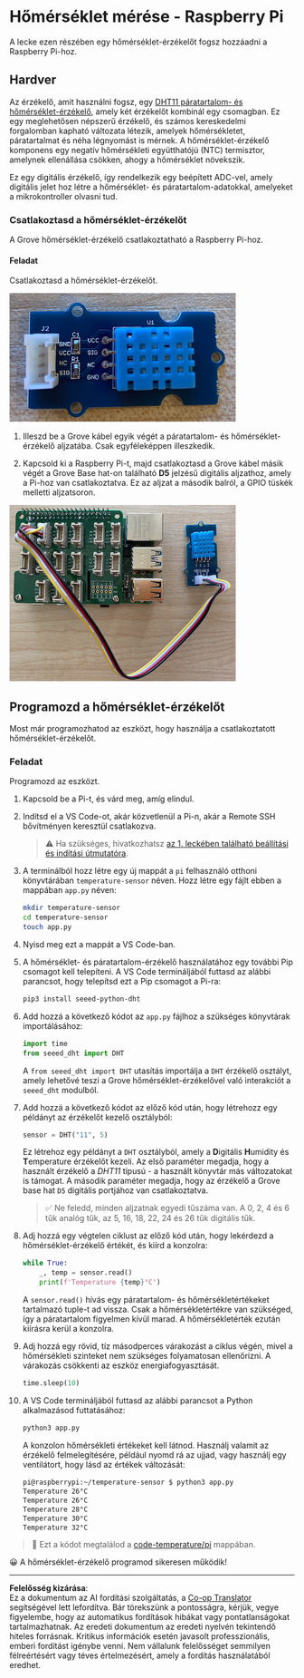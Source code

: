 <!--
CO_OP_TRANSLATOR_METADATA:
{
  "original_hash": "7678f7c67b97ee52d5727496dcd7d346",
  "translation_date": "2025-08-27T23:15:14+00:00",
  "source_file": "2-farm/lessons/1-predict-plant-growth/pi-temp.md",
  "language_code": "hu"
}
-->
# Hőmérséklet mérése - Raspberry Pi

A lecke ezen részében egy hőmérséklet-érzékelőt fogsz hozzáadni a Raspberry Pi-hoz.

## Hardver

Az érzékelő, amit használni fogsz, egy [DHT11 páratartalom- és hőmérséklet-érzékelő](https://www.seeedstudio.com/Grove-Temperature-Humidity-Sensor-DHT11.html), amely két érzékelőt kombinál egy csomagban. Ez egy meglehetősen népszerű érzékelő, és számos kereskedelmi forgalomban kapható változata létezik, amelyek hőmérsékletet, páratartalmat és néha légnyomást is mérnek. A hőmérséklet-érzékelő komponens egy negatív hőmérsékleti együtthatójú (NTC) termisztor, amelynek ellenállása csökken, ahogy a hőmérséklet növekszik.

Ez egy digitális érzékelő, így rendelkezik egy beépített ADC-vel, amely digitális jelet hoz létre a hőmérséklet- és páratartalom-adatokkal, amelyeket a mikrokontroller olvasni tud.

### Csatlakoztasd a hőmérséklet-érzékelőt

A Grove hőmérséklet-érzékelő csatlakoztatható a Raspberry Pi-hoz.

#### Feladat

Csatlakoztasd a hőmérséklet-érzékelőt.

![Egy Grove hőmérséklet-érzékelő](../../../../../translated_images/grove-dht11.07f8eafceee170043efbb53e1d15722bd4e00fbaa9ff74290b57e9f66eb82c17.hu.png)

1. Illeszd be a Grove kábel egyik végét a páratartalom- és hőmérséklet-érzékelő aljzatába. Csak egyféleképpen illeszkedik.

1. Kapcsold ki a Raspberry Pi-t, majd csatlakoztasd a Grove kábel másik végét a Grove Base hat-on található **D5** jelzésű digitális aljzathoz, amely a Pi-hoz van csatlakoztatva. Ez az aljzat a második balról, a GPIO tüskék melletti aljzatsoron.

![A Grove hőmérséklet-érzékelő az A0 aljzathoz csatlakoztatva](../../../../../translated_images/pi-temperature-sensor.3ff82fff672c8e565ef25a39d26d111de006b825a7e0867227ef4e7fbff8553c.hu.png)

## Programozd a hőmérséklet-érzékelőt

Most már programozhatod az eszközt, hogy használja a csatlakoztatott hőmérséklet-érzékelőt.

### Feladat

Programozd az eszközt.

1. Kapcsold be a Pi-t, és várd meg, amíg elindul.

1. Indítsd el a VS Code-ot, akár közvetlenül a Pi-n, akár a Remote SSH bővítményen keresztül csatlakozva.

    > ⚠️ Ha szükséges, hivatkozhatsz [az 1. leckében található beállítási és indítási útmutatóra](../../../1-getting-started/lessons/1-introduction-to-iot/pi.md).

1. A terminálból hozz létre egy új mappát a `pi` felhasználó otthoni könyvtárában `temperature-sensor` néven. Hozz létre egy fájlt ebben a mappában `app.py` néven:

    ```sh
    mkdir temperature-sensor
    cd temperature-sensor
    touch app.py
    ```

1. Nyisd meg ezt a mappát a VS Code-ban.

1. A hőmérséklet- és páratartalom-érzékelő használatához egy további Pip csomagot kell telepíteni. A VS Code termináljából futtasd az alábbi parancsot, hogy telepítsd ezt a Pip csomagot a Pi-ra:

    ```sh
    pip3 install seeed-python-dht
    ```

1. Add hozzá a következő kódot az `app.py` fájlhoz a szükséges könyvtárak importálásához:

    ```python
    import time
    from seeed_dht import DHT
    ```

    A `from seeed_dht import DHT` utasítás importálja a `DHT` érzékelő osztályt, amely lehetővé teszi a Grove hőmérséklet-érzékelővel való interakciót a `seeed_dht` modulból.

1. Add hozzá a következő kódot az előző kód után, hogy létrehozz egy példányt az érzékelőt kezelő osztályból:

    ```python
    sensor = DHT("11", 5)
    ```

    Ez létrehoz egy példányt a `DHT` osztályból, amely a **D**igitális **H**umidity és **T**emperature érzékelőt kezeli. Az első paraméter megadja, hogy a használt érzékelő a *DHT11* típusú - a használt könyvtár más változatokat is támogat. A második paraméter megadja, hogy az érzékelő a Grove base hat `D5` digitális portjához van csatlakoztatva.

    > ✅ Ne feledd, minden aljzatnak egyedi tűszáma van. A 0, 2, 4 és 6 tűk analóg tűk, az 5, 16, 18, 22, 24 és 26 tűk digitális tűk.

1. Adj hozzá egy végtelen ciklust az előző kód után, hogy lekérdezd a hőmérséklet-érzékelő értékét, és kiírd a konzolra:

    ```python
    while True:
        _, temp = sensor.read()
        print(f'Temperature {temp}°C')
    ```

    A `sensor.read()` hívás egy páratartalom- és hőmérsékletértékeket tartalmazó tuple-t ad vissza. Csak a hőmérsékletértékre van szükséged, így a páratartalom figyelmen kívül marad. A hőmérsékletérték ezután kiírásra kerül a konzolra.

1. Adj hozzá egy rövid, tíz másodperces várakozást a ciklus végén, mivel a hőmérsékleti szinteket nem szükséges folyamatosan ellenőrizni. A várakozás csökkenti az eszköz energiafogyasztását.

    ```python
    time.sleep(10)
    ```

1. A VS Code termináljából futtasd az alábbi parancsot a Python alkalmazásod futtatásához:

    ```sh
    python3 app.py
    ```

    A konzolon hőmérsékleti értékeket kell látnod. Használj valamit az érzékelő felmelegítésére, például nyomd rá az ujjad, vagy használj egy ventilátort, hogy lásd az értékek változását:

    ```output
    pi@raspberrypi:~/temperature-sensor $ python3 app.py 
    Temperature 26°C
    Temperature 26°C
    Temperature 28°C
    Temperature 30°C
    Temperature 32°C
    ```

> 💁 Ezt a kódot megtalálod a [code-temperature/pi](../../../../../2-farm/lessons/1-predict-plant-growth/code-temperature/pi) mappában.

😀 A hőmérséklet-érzékelő programod sikeresen működik!

---

**Felelősség kizárása**:  
Ez a dokumentum az AI fordítási szolgáltatás, a [Co-op Translator](https://github.com/Azure/co-op-translator) segítségével lett lefordítva. Bár törekszünk a pontosságra, kérjük, vegye figyelembe, hogy az automatikus fordítások hibákat vagy pontatlanságokat tartalmazhatnak. Az eredeti dokumentum az eredeti nyelvén tekintendő hiteles forrásnak. Kritikus információk esetén javasolt professzionális, emberi fordítást igénybe venni. Nem vállalunk felelősséget semmilyen félreértésért vagy téves értelmezésért, amely a fordítás használatából eredhet.